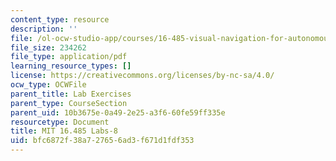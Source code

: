 ```yaml
---
content_type: resource
description: ''
file: /ol-ocw-studio-app/courses/16-485-visual-navigation-for-autonomous-vehicles-vnav-fall-2020/bfc6872f38a727656ad3f671d1fdf353_MIT16_485F20_Lab8Slides.pdf
file_size: 234262
file_type: application/pdf
learning_resource_types: []
license: https://creativecommons.org/licenses/by-nc-sa/4.0/
ocw_type: OCWFile
parent_title: Lab Exercises
parent_type: CourseSection
parent_uid: 10b3675e-0a49-2e25-a3f6-60fe59ff335e
resourcetype: Document
title: MIT 16.485 Labs-8
uid: bfc6872f-38a7-2765-6ad3-f671d1fdf353
---
```

